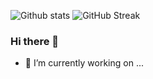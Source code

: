 ![Github stats](https://github-readme-stats.vercel.app/api?username=diosamuel&show_icons=true&theme=onedark)
![GitHub Streak](https://github-readme-streak-stats.herokuapp.com?user=diosamuel&theme=onedark_duo&date_format=M%20j%5B%2C%20Y%5D)
### Hi there 👋

- 🔭 I’m currently working on ...
